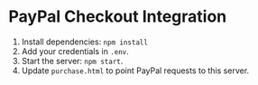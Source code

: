 # PayPal Checkout Integration

1. Install dependencies: `npm install`
2. Add your credentials in `.env`.
3. Start the server: `npm start`.
4. Update `purchase.html` to point PayPal requests to this server.
